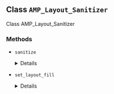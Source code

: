 ## Class `AMP_Layout_Sanitizer`

Class AMP_Layout_Sanitizer

### Methods
* `sanitize`

	<details>

	```php
	public sanitize()
	```

	Sanitize any element that has the `layout` or `data-amp-layout` attribute.


	</details>
* `set_layout_fill`

	<details>

	```php
	private set_layout_fill( \DOMElement $node )
	```

	Apply the `fill` layout.


	</details>

